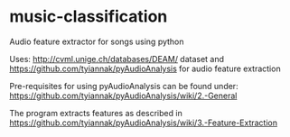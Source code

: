 # music-classification
Audio feature extractor for songs using python

Uses: http://cvml.unige.ch/databases/DEAM/ dataset and https://github.com/tyiannak/pyAudioAnalysis for audio feature extraction

Pre-requisites for using pyAudioAnalysis can be found under: https://github.com/tyiannak/pyAudioAnalysis/wiki/2.-General

The program extracts features as described in https://github.com/tyiannak/pyAudioAnalysis/wiki/3.-Feature-Extraction
